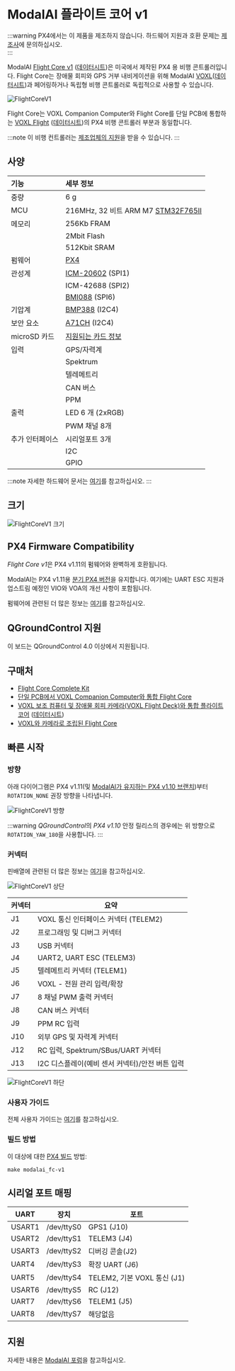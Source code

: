 # ModalAI 플라이트 코어 v1

:::warning PX4에서는 이 제품을 제조하지 않습니다. 하드웨어 지원과 호환 문제는 [제조사](https://forum.modalai.com/)에 문의하십시오.<br/>
:::

ModalAI [Flight Core v1](https://modalai.com/flight-core) ([데이터시트](https://docs.modalai.com/flight-core-datasheet))은 미국에서 제작된 PX4 용 비행 콘트롤러입니다. Flight Core는 장애물 회피와 GPS 거부 내비게이션을 위해 ModalAI [VOXL](https://modalai.com/voxl)([데이터시트](https://docs.modalai.com/voxl-datasheet/))과 페어링하거나 독립형 비행 콘트롤러로 독립적으로 사용할 수 있습니다.

![FlightCoreV1](../../assets/flight_controller/modalai/fc_v1/main.jpg)

Flight Core는 VOXL Companion Computer와 Flight Core를 단일 PCB에 통합하는 [VOXL Flight](https://www.modalai.com/voxl-flight) ([데이터시트](https://docs.modalai.com/voxl-flight-datasheet/))의 PX4 비행 콘트롤러 부분과 동일합니다.

:::note
이 비행 컨트롤러는 [제조업체의 지원](../flight_controller/autopilot_manufacturer_supported.md)을 받을 수 있습니다.
:::


## 사양

| 기능         | 세부 정보                                                                                                                                                           |
|:---------- |:--------------------------------------------------------------------------------------------------------------------------------------------------------------- |
| 중량         | 6 g                                                                                                                                                             |
| MCU        | 216MHz, 32 비트 ARM M7 [STM32F765II](https://www.st.com/en/microcontrollers-microprocessors/stm32f765ii.html)                                                     |
| 메모리        | 256Kb FRAM                                                                                                                                                      |
|            | 2Mbit Flash                                                                                                                                                     |
|            | 512Kbit SRAM                                                                                                                                                    |
| 펌웨어        | [PX4](https://github.com/PX4/PX4-Autopilot/tree/release/1.13/boards/modalai/fc-v1)                                                                                      |
| 관성계        | [ICM-20602](https://www.invensense.com/products/motion-tracking/6-axis/icm-20602/) (SPI1)                                                                       |
|            | ICM-42688 (SPI2)                                                                                                                                                |
|            | [BMI088](https://www.bosch-sensortec.com/bst/products/all_products/bmi088_1) (SPI6)                                                                             |
| 기압계        | [BMP388](https://www.bosch-sensortec.com/products/environmental-sensors/pressure-sensors/bmp388/) (I2C4)                                                        |
| 보안 요소      | [A71CH](https://www.nxp.com/products/security-and-authentication/authentication/plug-and-trust-the-fast-easy-way-to-deploy-secure-iot-connections:A71CH) (I2C4) |
| microSD 카드 | [지원되는 카드 정보](../dev_log/logging.md#sd-cards)                                                                                                                    |
| 입력         | GPS/자력계                                                                                                                                                         |
|            | Spektrum                                                                                                                                                        |
|            | 텔레메트리                                                                                                                                                           |
|            | CAN 버스                                                                                                                                                          |
|            | PPM                                                                                                                                                             |
| 출력         | LED 6 개 (2xRGB)                                                                                                                                                 |
|            | PWM 채널 8개                                                                                                                                                       |
| 추가 인터페이스   | 시리얼포트 3개                                                                                                                                                        |
|            | I2C                                                                                                                                                             |
|            | GPIO                                                                                                                                                            |

:::note
자세한 하드웨어 문서는 [여기](https://docs.modalai.com/flight-core-datasheet/)를 참고하십시오.
:::

## 크기

![FlightCoreV1 크기](../../assets/flight_controller/modalai/fc_v1/dimensions.png)


## PX4 Firmware Compatibility

*Flight Core v1*은 PX4 v1.11의 펌웨어와 완벽하게 호환됩니다.

ModalAI는 PX4 v1.11용 [분기 PX4 버전](https://github.com/modalai/px4-firmware/tree/modalai-1.11)을 유지합니다. 여기에는 UART ESC 지원과 업스트림 예정인 VIO와 VOA의 개선 사항이 포함됩니다.

펌웨어에 관련된 더 많은 정보는 [여기](https://docs.modalai.com/flight-core-firmware/)를 참고하십시오.

## QGroundControl 지원

이 보드는 QGroundControl 4.0 이상에서 지원됩니다.

## 구매처

- [Flight Core Complete Kit](https://modalai.com/flight-core)
- [단일 PCB에서 VOXL Companion Computer와 통합 Flight Core](https://modalai.com/flight-core)
- [VOXL 보조 컴퓨터 및 장애물 회피 카메라(VOXL Flight Deck)와 통합 플라이트 코어](https://modalai.com/flight-deck) ([데이터시트](https://docs.modalai.com/voxl-flight-deck-platform-datasheet/))
- [VOXL와 카메라로 조립된 Flight Core](https://shop.modalai.com/products/voxl-flight-deck-r1)

## 빠른 시작

### 방향

아래 다이어그램은 PX4 v1.11(및 [ModalAI가 유지하는 PX4 v1.10 브랜치](https://github.com/modalai/px4-firmware/tree/modalai-1.10))부터 `ROTATION_NONE` 권장 방향을 나타냅니다.

![FlightCoreV1 방향](../../assets/flight_controller/modalai/fc_v1/orientation.png)

:::warning
*QGroundControl*의 *PX4 v1.10* 안정 릴리스의 경우에는 위 방향으로 `ROTATION_YAW_180`을 사용합니다.
:::

### 커넥터

핀배열에 관련된 더 많은 정보는 [여기](https://docs.modalai.com/flight-core-datasheet-connectors)을 참고하십시오.

![FlightCoreV1 상단](../../assets/flight_controller/modalai/fc_v1/top.png)

| 커넥터 | 요약                            |
| --- | ----------------------------- |
| J1  | VOXL 통신 인터페이스 커넥터 (TELEM2)    |
| J2  | 프로그래밍 및 디버그 커넥터               |
| J3  | USB 커넥터                       |
| J4  | UART2, UART ESC (TELEM3)      |
| J5  | 텔레메트리 커넥터 (TELEM1)            |
| J6  | VOXL - 전원 관리 입력/확장            |
| J7  | 8 채널 PWM 출력 커넥터               |
| J8  | CAN 버스 커넥터                    |
| J9  | PPM RC 입력                     |
| J10 | 외부 GPS 및 자력계 커넥터              |
| J12 | RC 입력, Spektrum/SBus/UART 커넥터 |
| J13 | I2C 디스플레이(예비 센서 커넥터)/안전 버튼 입력 |

![FlightCoreV1 하단](../../assets/flight_controller/modalai/fc_v1/bottom.png)

### 사용자 가이드

전체 사용자 가이드는 [여기](https://docs.modalai.com/flight-core-manual/)를 참고하십시오.


### 빌드 방법

이 대상에 대한 [PX4 빌드](../dev_setup/building_px4.md) 방법:

```
make modalai_fc-v1
```

## 시리얼 포트 매핑

| UART   | 장치         | 포트                      |
| ------ | ---------- | ----------------------- |
| USART1 | /dev/ttyS0 | GPS1 (J10)              |
| USART2 | /dev/ttyS1 | TELEM3 (J4)             |
| USART3 | /dev/ttyS2 | 디버깅 콘솔(J2)              |
| UART4  | /dev/ttyS3 | 확장 UART (J6)            |
| UART5  | /dev/ttyS4 | TELEM2, 기본 VOXL 통신 (J1) |
| USART6 | /dev/ttyS5 | RC (J12)                |
| UART7  | /dev/ttyS6 | TELEM1 (J5)             |
| UART8  | /dev/ttyS7 | 해당없음                    |

<!-- Note: Got ports using https://github.com/PX4/PX4-user_guide/pull/672#issuecomment-598198434 -->

## 지원

자세한 내용은 [ModalAI 포럼](https://forum.modalai.com/category/10/flight-core)을 참고하십시오.
